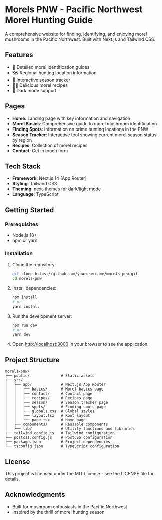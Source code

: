 # Morels PNW - Pacific Northwest Morel Hunting Guide

A comprehensive website for finding, identifying, and enjoying morel mushrooms in the Pacific Northwest. Built with Next.js and Tailwind CSS.

## Features

- 🍄 Detailed morel identification guides
- 🗺️ Regional hunting location information
- 📅 Interactive season tracker
- 👨‍🍳 Delicious morel recipes
- 🌙 Dark mode support

## Pages

- **Home**: Landing page with key information and navigation
- **Morel Basics**: Comprehensive guide to morel mushroom identification
- **Finding Spots**: Information on prime hunting locations in the PNW
- **Season Tracker**: Interactive tool showing current morel season status by region
- **Recipes**: Collection of morel recipes
- **Contact**: Get in touch form

## Tech Stack

- **Framework**: Next.js 14 (App Router)
- **Styling**: Tailwind CSS
- **Theming**: next-themes for dark/light mode
- **Language**: TypeScript

## Getting Started

### Prerequisites

- Node.js 18+ 
- npm or yarn

### Installation

1. Clone the repository:
   ```bash
   git clone https://github.com/yourusername/morels-pnw.git
   cd morels-pnw
   ```

2. Install dependencies:
   ```bash
   npm install
   # or
   yarn install
   ```

3. Run the development server:
   ```bash
   npm run dev
   # or
   yarn dev
   ```

4. Open [http://localhost:3000](http://localhost:3000) in your browser to see the application.

## Project Structure

```
morels-pnw/
├── public/              # Static assets
├── src/
│   ├── app/             # Next.js App Router
│   │   ├── basics/      # Morel basics page
│   │   ├── contact/     # Contact page
│   │   ├── recipes/     # Recipes page
│   │   ├── season/      # Season tracker page
│   │   ├── spots/       # Finding spots page
│   │   ├── globals.css  # Global styles
│   │   ├── layout.tsx   # Root layout
│   │   └── page.tsx     # Home page
│   ├── components/      # Reusable components
│   └── lib/             # Utility functions and libraries
├── tailwind.config.js   # Tailwind configuration
├── postcss.config.js    # PostCSS configuration
├── package.json         # Project dependencies
└── tsconfig.json        # TypeScript configuration
```

## License

This project is licensed under the MIT License - see the LICENSE file for details.

## Acknowledgments

- Built for mushroom enthusiasts in the Pacific Northwest
- Inspired by the thrill of morel hunting season
